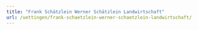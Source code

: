```yaml
---
title: "Frank Schätzlein Werner Schätzlein Landwirtschaft"
url: /uettingen/frank-schaetzlein-werner-schaetzlein-landwirtschaft/
---
```

